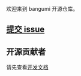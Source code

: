 欢迎来到 bangumi 开源仓库。

## [提交 issue](https://github.com/bangumi/issues)

## 开源贡献者

请先查看[开发文档](https://github.com/bangumi/dev-docs)
